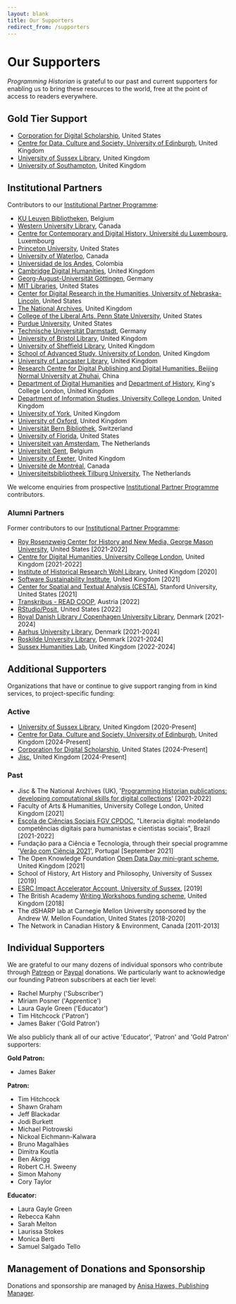 ```yaml
---
layout: blank
title: Our Supporters
redirect_from: /supporters
---
```


# Our Supporters

_Programming Historian_ is grateful to our past and current supporters for enabling us to bring these resources to the world, free at the point of access to readers everywhere.

## Gold Tier Support

- [Corporation for Digital Scholarship](https://digitalscholar.org/), United States
- [Centre for Data, Culture and Society, University of Edinburgh](https://www.cdcs.ed.ac.uk/), United Kingdom
- [University of Sussex Library](https://www.sussex.ac.uk/library/), United Kingdom
- [University of Southampton](https://www.southampton.ac.uk/), United Kingdom

## Institutional Partners
Contributors to our [Institutional Partner Programme](support-us#institutional-partner-programme):

- [KU Leuven Bibliotheken](https://bib.kuleuven.be/), Belgium
- [Western University Library](https://www.lib.uwo.ca/), Canada
- [Centre for Contemporary and Digital History, Université du Luxembourg](https://www.c2dh.uni.lu/), Luxembourg
- [Princeton University](https://www.princeton.edu/), United States
- [University of Waterloo](https://uwaterloo.ca/), Canada
- [Universidad de los Andes](https://uniandes.edu.co/), Colombia
- [Cambridge Digital Humanities](https://www.cdh.cam.ac.uk/), United Kingdom
- [Georg-August-Universität Göttingen](https://www.uni-goettingen.de/), Germany
- [MIT Libraries](https://libraries.mit.edu/), United States
- [Center for Digital Research in the Humanities, University of Nebraska-Lincoln](http://cdrh.unl.edu/), United States
- [The National Archives](https://www.nationalarchives.gov.uk/), United Kingdom
- [College of the Liberal Arts, Penn State University](https://la.psu.edu/), United States
- [Purdue University](https://www.purdue.edu/), United States
- [Technische Universität Darmstadt](https://www.tu-darmstadt.de/), Germany
- [University of Bristol Library](https://www.bristol.ac.uk/library/), United Kingdom
- [University of Sheffield Library](https://www.sheffield.ac.uk/library), United Kingdom
- [School of Advanced Study, University of London](https://www.sas.ac.uk/), United Kingdom
- [University of Lancaster Library](https://www.lancaster.ac.uk/), United Kingdom
- [Research Centre for Digital Publishing and Digital Humanities, Beijing Normal University at Zhuhai](https://rsgyy.bnu.edu.cn/yjjg/szcbyszrwyjzx/), China
- [Department of Digital Humanities](https://www.kcl.ac.uk/ddh) and [Department of History](https://www.kcl.ac.uk/history), King's College London, United Kingdom
- [Department of Information Studies, University College London](https://www.ucl.ac.uk/information-studies/), United Kingdom
- [University of York](https://www.york.ac.uk/), United Kingdom
- [University of Oxford](https://www.ox.ac.uk), United Kingdom
- [Universität Bern Bibliothek](https://www.ub.unibe.ch/), Switzerland
- [University of Florida](https://www.ufl.edu/), United States
- [Universiteit van Amsterdam](https://www.uva.nl/), The Netherlands
- [Universiteit Gent](https://www.ugent.be/), Belgium
- [University of Exeter](https://www.exeter.ac.uk/), United Kingdom
- [Université de Montréal](https://www.umontreal.ca/), Canada
- [Universiteitsbibliotheek Tilburg University](https://www.tilburguniversity.edu/), The Netherlands

We welcome enquiries from prospective [Institutional Partner Programme](ipp) contributors.

### Alumni Partners
Former contributors to our [Institutional Partner Programme](support-us#institutional-partner-programme):

- [Roy Rosenzweig Center for History and New Media, George Mason University](https://rrchnm.org/), United States [2021-2022]
- [Centre for Digital Humanities, University College London](https://www.ucl.ac.uk/digital-humanities/), United Kingdom [2021-2022]
- [Institute of Historical Research Wohl Library](https://www.history.ac.uk/library-digital), United Kingdom [2020]
- [Software Sustainability Institute](https://www.software.ac.uk/), United Kingdom [2021]
- [Center for Spatial and Textual Analysis (CESTA)](https://cesta.stanford.edu/), Stanford University, United States [2021]
- [Transkribus - READ COOP](https://readcoop.eu/), Austria [2022]
- [RStudio/Posit](https://posit.co/), United States [2022]
- [Royal Danish Library / Copenhagen University Library](https://www.kb.dk), Denmark [2021-2024]
- [Aarhus University Library](https://library.au.dk/), Denmark [2021-2024]
- [Roskilde University Library](https://ruc.dk/en/roskilde-university-library), Denmark [2021-2024]
- [Sussex Humanities Lab](https://www.sussex.ac.uk/research/centres/sussex-humanities-lab/), United Kingdom [2022-2024]

## Additional Supporters
Organizations that have or continue to give support ranging from in kind services, to project-specific funding:

### Active
- [University of Sussex Library](https://www.sussex.ac.uk/library/), United Kingdom [2020-Present]
- [Centre for Data, Culture and Society, University of Edinburgh](https://www.cdcs.ed.ac.uk/), United Kingdom [2024-Present]  
- [Corporation for Digital Scholarship](https://digitalscholar.org/), United States [2024-Present] 
- [Jisc](https://www.jisc.ac.uk/), United Kingdom [2024-Present] 

  
### Past
- Jisc & The National Archives (UK), '[Programming Historian publications: developing computational skills for digital collections](https://research.jiscinvolve.org/wp/2021/07/23/boost-your-skills-in-working-with-digital-collections/)' [2021-2022]
- Faculty of Arts & Humanities, University College London, United Kingdom [2021]
- [Escola de Ciências Sociais FGV CPDOC](https://portal.fgv.br), "Literacia digital: modelando competências digitais para humanistas e cientistas sociais", Brazil [2021-2022]
- Fundação para a Ciência e Tecnologia, through their special programme '[Verão com Ciência 2021](https://www.uevora.pt/investigar/projetos?id=5261)', Portugal [September 2021]
- The Open Knowledge Foundation [Open Data Day mini-grant scheme](https://blog.okfn.org/2021/02/12/meet-the-organisations-receiving-open-data-day-2021-mini-grants/), United Kingdom [2021]
- School of History, Art History and Philosophy, University of Sussex [2019]
- [ESRC Impact Accelerator Account, University of Sussex](https://www.sussex.ac.uk/collaborate/business/public-funds#:~:text=Impact%20accelerator%20funds,-From%20law%20to&text=The%20ESRC%20and%20AHRC%20Impact,businesses%20through%20to%20large%20companies), [2019]
- The British Academy [Writing Workshops funding scheme](https://www.thebritishacademy.ac.uk/projects/writing-workshops-2018-digital-humanities/), United Kingdom [2018]
- The dSHARP lab at Carnegie Mellon University sponsored by the Andrew W. Mellon Foundation, United States [2018-2020]
- The Network in Canadian History & Environment, Canada [2011-2013]

## Individual Supporters

We are grateful to our many dozens of individual sponsors who contribute through [Patreon](https://www.patreon.com/theprogramminghistorian) or [Paypal](https://www.paypal.com/cgi-bin/webscr?cmd=_s-xclick&hosted_button_id=7BGHUZRVS4LYL&source=url) donations. We particularly want to acknowledge our founding Patreon subscribers at each tier level:

- Rachel Murphy ('Subscriber')
- Miriam Posner ('Apprentice')
- Laura Gayle Green ('Educator')
- Tim Hitchcock ('Patron')
- James Baker ('Gold Patron')

We also publicly thank all of our active 'Educator', 'Patron' and 'Gold Patron' supporters:

**Gold Patron:**   

- James Baker

**Patron:**

- Tim Hitchcock
- Shawn Graham
- Jeff Blackadar
- Jodi Burkett
- Michael Piotrowski
- Nickoal Eichmann-Kalwara
- Bruno Magalhães
- Dimitra Koutla
- Ben Akrigg
- Robert C.H. Sweeny
- Simon Mahony
- Cory Taylor

**Educator:**

- Laura Gayle Green 
- Rebecca Kahn
- Sarah Melton 
- Laurissa Stokes
- Monica Berti
- Samuel Salgado Tello

## Management of Donations and Sponsorship

Donations and sponsorship are managed by [Anisa Hawes, Publishing Manager](mailto:admin@programminghistorian.org).
